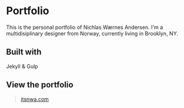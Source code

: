 # Portfolio

This is the personal portfolio of Nichlas Wærnes Andersen.
I'm a multidisiplinary designer from Norway, currently living in Brooklyn, NY.

## Built with
Jekyll & Gulp

## View the portfolio

> [itsnwa.com](http://itsnwa.com)
